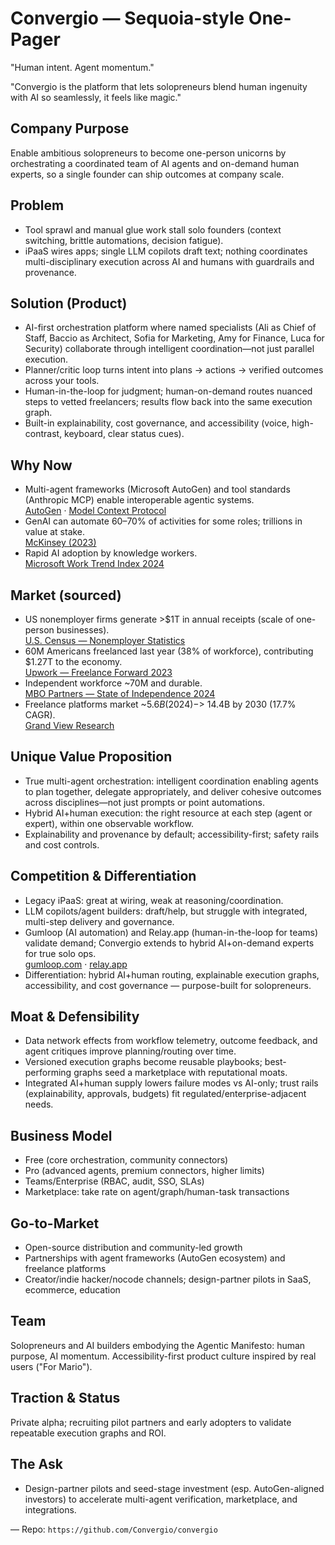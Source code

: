 # Convergio — Sequoia-style One-Pager

"Human intent. Agent momentum."

"Convergio is the platform that lets solopreneurs blend human ingenuity with AI so seamlessly, it feels like magic."

## Company Purpose
Enable ambitious solopreneurs to become one-person unicorns by orchestrating a coordinated team of AI agents and on-demand human experts, so a single founder can ship outcomes at company scale.

## Problem
- Tool sprawl and manual glue work stall solo founders (context switching, brittle automations, decision fatigue).
- iPaaS wires apps; single LLM copilots draft text; nothing coordinates multi-disciplinary execution across AI and humans with guardrails and provenance.

## Solution (Product)
- AI-first orchestration platform where named specialists (Ali as Chief of Staff, Baccio as Architect, Sofia for Marketing, Amy for Finance, Luca for Security) collaborate through intelligent coordination—not just parallel execution.
- Planner/critic loop turns intent into plans -> actions -> verified outcomes across your tools.
- Human-in-the-loop for judgment; human-on-demand routes nuanced steps to vetted freelancers; results flow back into the same execution graph.
- Built-in explainability, cost governance, and accessibility (voice, high-contrast, keyboard, clear status cues).

## Why Now
- Multi-agent frameworks (Microsoft AutoGen) and tool standards (Anthropic MCP) enable interoperable agentic systems.  
  [AutoGen](https://github.com/microsoft/autogen) · [Model Context Protocol](https://www.anthropic.com/news/model-context-protocol)
- GenAI can automate 60–70% of activities for some roles; trillions in value at stake.  
  [McKinsey (2023)](https://www.mckinsey.com/capabilities/quantumblack/our-insights/the-economic-potential-of-generative-ai-the-next-productivity-frontier)
- Rapid AI adoption by knowledge workers.  
  [Microsoft Work Trend Index 2024](https://www.microsoft.com/en-us/worklab/work-trend-index/2024)

## Market (sourced)
- US nonemployer firms generate >$1T in annual receipts (scale of one-person businesses).  
  [U.S. Census — Nonemployer Statistics](https://www.census.gov/programs-surveys/nonemployer-statistics.html)
- 60M Americans freelanced last year (38% of workforce), contributing $1.27T to the economy.  
  [Upwork — Freelance Forward 2023](https://www.upwork.com/research/freelance-forward-2023)
- Independent workforce ~70M and durable.  
  [MBO Partners — State of Independence 2024](https://www.mbopartners.com/state-of-independence/)
- Freelance platforms market ~$5.6B (2024) -> ~$14.4B by 2030 (17.7% CAGR).  
  [Grand View Research](https://www.grandviewresearch.com/industry-analysis/freelance-platforms-market)

## Unique Value Proposition
- True multi-agent orchestration: intelligent coordination enabling agents to plan together, delegate appropriately, and deliver cohesive outcomes across disciplines—not just prompts or point automations.
- Hybrid AI+human execution: the right resource at each step (agent or expert), within one observable workflow.
- Explainability and provenance by default; accessibility-first; safety rails and cost controls.

## Competition & Differentiation
- Legacy iPaaS: great at wiring, weak at reasoning/coordination.
- LLM copilots/agent builders: draft/help, but struggle with integrated, multi-step delivery and governance.
- Gumloop (AI automation) and Relay.app (human-in-the-loop for teams) validate demand; Convergio extends to hybrid AI+on-demand experts for true solo ops.  
  [gumloop.com](https://www.gumloop.com/) · [relay.app](https://www.relay.app/)
- Differentiation: hybrid AI+human routing, explainable execution graphs, accessibility, and cost governance — purpose-built for solopreneurs.

## Moat & Defensibility
- Data network effects from workflow telemetry, outcome feedback, and agent critiques improve planning/routing over time.
- Versioned execution graphs become reusable playbooks; best-performing graphs seed a marketplace with reputational moats.
- Integrated AI+human supply lowers failure modes vs AI-only; trust rails (explainability, approvals, budgets) fit regulated/enterprise-adjacent needs.

## Business Model
- Free (core orchestration, community connectors)
- Pro (advanced agents, premium connectors, higher limits)
- Teams/Enterprise (RBAC, audit, SSO, SLAs)
- Marketplace: take rate on agent/graph/human-task transactions

## Go-to-Market
- Open-source distribution and community-led growth
- Partnerships with agent frameworks (AutoGen ecosystem) and freelance platforms
- Creator/indie hacker/nocode channels; design-partner pilots in SaaS, ecommerce, education

## Team
Solopreneurs and AI builders embodying the Agentic Manifesto: human purpose, AI momentum. Accessibility-first product culture inspired by real users ("For Mario").

## Traction & Status
Private alpha; recruiting pilot partners and early adopters to validate repeatable execution graphs and ROI.

## The Ask
- Design-partner pilots and seed-stage investment (esp. AutoGen-aligned investors) to accelerate multi-agent verification, marketplace, and integrations.

—
Repo: `https://github.com/Convergio/convergio`
